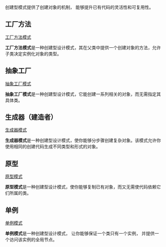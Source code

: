 
创建型模式提供了创建对象的机制， 能够提升已有代码的灵活性和可复用性。

## 工厂方法

[工厂方法模式](https://refactoringguru.cn/design-patterns/factory-method)

**工厂方法模式**是一种创建型设计模式，其在父类中提供一个创建对象的方法，允许子类决定实例化对象的类型。

## 抽象工厂

[抽象工厂模式](https://refactoringguru.cn/design-patterns/abstract-factory)

**抽象工厂模式**是一种创建型设计模式，它能创建一系列相关的对象，而无需指定其具体类。

## 生成器（建造者）

[生成器模式](https://refactoringguru.cn/design-patterns/builder)

**生成器模式**是一种创建型设计模式，使你能够分步骤创建复杂对象。该模式允许你使用相同的创建代码生成不同类型和形式的对象。

## 原型

[原型模式](https://refactoringguru.cn/design-patterns/prototype)

**原型模式**是一种创建型设计模式，使你能够复制已有对象，而又无需使代码依赖它们所属的类。

## 单例

[单例模式](https://refactoringguru.cn/design-patterns/singleton)

**单例模式**是一种创建型设计模式， 让你能够保证一个类只有一个实例， 并提供一个访问该实例的全局节点。
